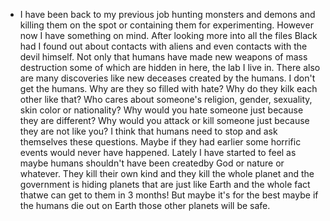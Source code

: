 - I have been back to my previous job hunting monsters and demons and killing them on the spot or containing them for experimenting. However now I have something on mind. After looking more into all the files Black had I found out about contacts with aliens and even contacts with the devil himself. Not only that humans have made new weapons of mass destruction some of which are hidden in here, the lab I live in. There also are many discoveries like new deceases created by the humans. I don't get the humans. Why are they so filled with hate? Why do they kilk each other like that? Who cares about someone's religion, gender, sexuality, skin color or nationality? Why would you hate someone just because they are different? Why would you attack or kill someone just because they are not like you? I think that humans need to stop and ask themselves these questions. Maybe if they had earlier some horrific events would never have happened. Lately I have started to feel as maybe humans shouldn't have been createdby God or nature or whatever. They kill their own kind and they kill the whole planet and the government is hiding planets that are just like Earth and the whole fact thatwe can get to them in 3 months! But maybe it's for the best maybe if the humans die out on Earth those other planets will be safe.
